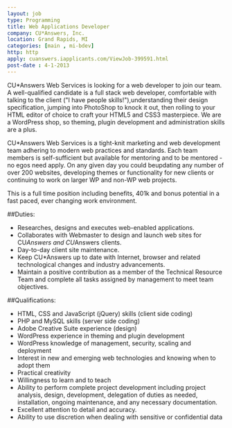 ```yaml
---
layout: job
type: Programming
title: Web Applications Developer
company: CU*Answers, Inc.
location: Grand Rapids, MI
categories: [main , mi-bdev]
http: http
apply: cuanswers.iapplicants.com/ViewJob-399591.html
post-date : 4-1-2013
---
```


CU*Answers Web Services is looking for a web developer to join our team.  A well-qualified candidate is a full stack web developer, comfortable with talking to the client ("I have people skills!"),understanding their design specification, jumping into PhotoShop to knock it out, then rolling to your HTML editor of choice to craft your HTML5 and CSS3 masterpiece.  We are a WordPress shop, so theming, plugin development and administration skills are a plus.

CU*Answers Web Services is a tight-knit marketing and web development team adhering to modern web practices and standards.  Each team members is self-sufficient but available for mentoring and to be mentored - no egos need apply. On any given day you could beupdating any number of over 200 websites, developing themes or functionality for new clients or continuing to work on larger WP and non-WP web projects.

This is a full time position including benefits, 401k and bonus potential in a fast paced, ever changing work environment.

##Duties:	 

* Researches, designs and executes web-enabled applications.
* Collaborates with Webmaster to design and launch web sites for CU*Answers and CU*Answers clients.
* Day-to-day client site maintenance.
* Keep CU*Answers up to date with Internet, browser and related technological changes and industry advancements.
* Maintain a positive contribution as a member of the Technical Resource Team and complete all tasks assigned by management to meet team objectives.

##Qualifications:	

* HTML, CSS and JavaScript (jQuery) skills (client side coding)
* PHP and MySQL skills (server side coding)
* Adobe Creative Suite experience (design)
* WordPress experience in theming and plugin development
* WordPress knowledge of management, security, scaling and deployment
* Interest in new and emerging web technologies and knowing when to adopt them
* Practical creativity
* Willingness to learn and to teach
* Ability to perform complete project development including project analysis, design, development, delegation of duties as needed, installation, ongoing maintenance, and any necessary documentation.
* Excellent attention to detail and accuracy.
* Ability to use discretion when dealing with sensitive or confidential data